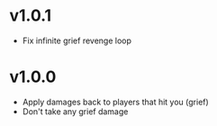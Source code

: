 # v1.0.1

- Fix infinite grief revenge loop

# v1.0.0

- Apply damages back to players that hit you (grief)
- Don't take any grief damage
